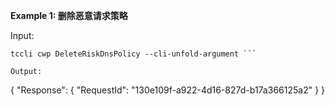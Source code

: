 **Example 1: 删除恶意请求策略**



Input: 

```
tccli cwp DeleteRiskDnsPolicy --cli-unfold-argument ```

Output: 
```
{
    "Response": {
        "RequestId": "130e109f-a922-4d16-827d-b17a366125a2"
    }
}
```

